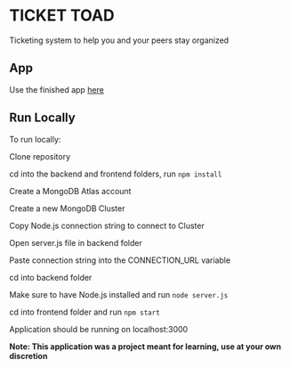 # TICKET TOAD

Ticketing system to help you and your peers stay organized

## App

Use the finished app [here](https://tickettoad.netlify.app)

## Run Locally

To run locally:

Clone repository

cd into the backend and frontend folders, run `npm install`

Create a MongoDB Atlas account

Create a new MongoDB Cluster

Copy Node.js connection string to connect to Cluster

Open server.js file in backend folder 

Paste connection string into the CONNECTION_URL variable

cd into backend folder

Make sure to have Node.js installed and run `node server.js`

cd into frontend folder and run `npm start`

Application should be running on localhost:3000 



**Note: This application was a project meant for learning, use at your own discretion**
